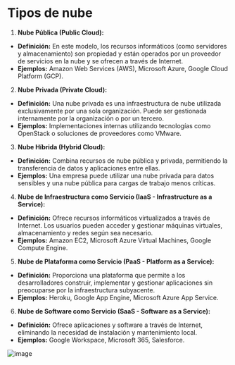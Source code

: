 # Tipos de nube

1. **Nube Pública (Public Cloud):**

- **Definición:** En este modelo, los recursos informáticos (como servidores y almacenamiento) son propiedad y están operados por un proveedor de servicios en la nube y se ofrecen a través de Internet.
- **Ejemplos:** Amazon Web Services (AWS), Microsoft Azure, Google Cloud Platform (GCP).

2. **Nube Privada (Private Cloud):**

- **Definición:** Una nube privada es una infraestructura de nube utilizada exclusivamente por una sola organización. Puede ser gestionada internamente por la organización o por un tercero.
- **Ejemplos:** Implementaciones internas utilizando tecnologías como OpenStack o soluciones de proveedores como VMware.

3. **Nube Híbrida (Hybrid Cloud):**

- **Definición:** Combina recursos de nube pública y privada, permitiendo la transferencia de datos y aplicaciones entre ellas.
- **Ejemplos:** Una empresa puede utilizar una nube privada para datos sensibles y una nube pública para cargas de trabajo menos críticas.

4. **Nube de Infraestructura como Servicio (IaaS - Infrastructure as a Service):**

- **Definición:** Ofrece recursos informáticos virtualizados a través de Internet. Los usuarios pueden acceder y gestionar máquinas virtuales, almacenamiento y redes según sea necesario.
- **Ejemplos:** Amazon EC2, Microsoft Azure Virtual Machines, Google Compute Engine.

5. **Nube de Plataforma como Servicio (PaaS - Platform as a Service):**

- **Definición:** Proporciona una plataforma que permite a los desarrolladores construir, implementar y gestionar aplicaciones sin preocuparse por la infraestructura subyacente.
- **Ejemplos:** Heroku, Google App Engine, Microsoft Azure App Service.

6. **Nube de Software como Servicio (SaaS - Software as a Service):**

- **Definición:** Ofrece aplicaciones y software a través de Internet, eliminando la necesidad de instalación y mantenimiento local.
- **Ejemplos:** Google Workspace, Microsoft 365, Salesforce.

![image](/img/66.jpg)
